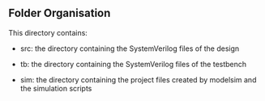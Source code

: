 ## Folder Organisation

This directory contains:

- src: the directory containing the SystemVerilog files of the design

- tb: the directory containing the SystemVerilog files of the testbench

- sim: the directory containing the project files created by modelsim and the simulation scripts
